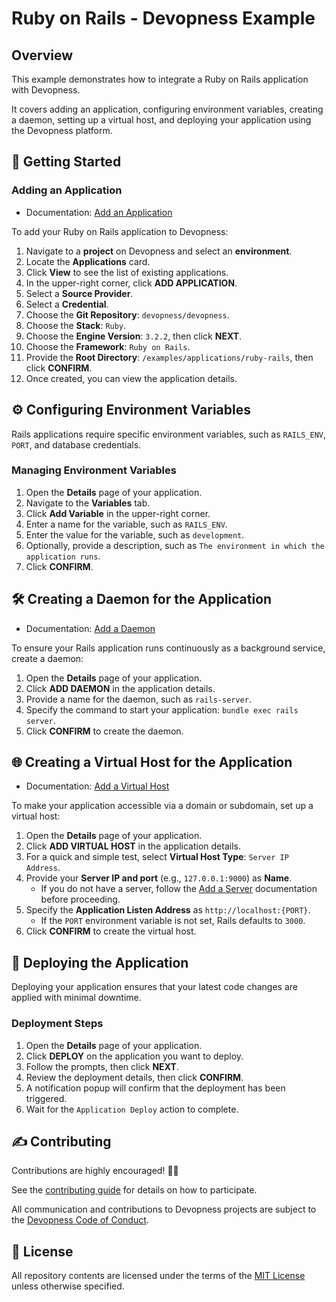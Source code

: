 # Ruby on Rails - Devopness Example

## Overview

This example demonstrates how to integrate a Ruby on Rails application with Devopness.

It covers adding an application, configuring environment variables, creating a daemon, setting up a virtual host, and deploying your application using the Devopness platform.

## 🚀 Getting Started

### Adding an Application

- Documentation: [Add an Application](https://www.devopness.com/docs/applications/add-application/)

To add your Ruby on Rails application to Devopness:

1. Navigate to a **project** on Devopness and select an **environment**.
2. Locate the **Applications** card.
3. Click **View** to see the list of existing applications.
4. In the upper-right corner, click **ADD APPLICATION**.
5. Select a **Source Provider**.
6. Select a **Credential**.
7. Choose the **Git Repository**: `devopness/devopness`.
8. Choose the **Stack**: `Ruby`.
9. Choose the **Engine Version**: `3.2.2`, then click **NEXT**.
10. Choose the **Framework**: `Ruby on Rails`.
11. Provide the **Root Directory**: `/examples/applications/ruby-rails`, then click **CONFIRM**.
12. Once created, you can view the application details.

## ⚙️ Configuring Environment Variables

Rails applications require specific environment variables, such as `RAILS_ENV`, `PORT`, and database credentials.

### Managing Environment Variables

1. Open the **Details** page of your application.
2. Navigate to the **Variables** tab.
3. Click **Add Variable** in the upper-right corner.
4. Enter a name for the variable, such as `RAILS_ENV`.
5. Enter the value for the variable, such as `development`.
6. Optionally, provide a description, such as `The environment in which the application runs`.
7. Click **CONFIRM**.

## 🛠️ Creating a Daemon for the Application

- Documentation: [Add a Daemon](https://www.devopness.com/docs/daemons/add-daemon)

To ensure your Rails application runs continuously as a background service, create a daemon:

1. Open the **Details** page of your application.
2. Click **ADD DAEMON** in the application details.
3. Provide a name for the daemon, such as `rails-server`.
4. Specify the command to start your application: `bundle exec rails server`.
5. Click **CONFIRM** to create the daemon.

## 🌐 Creating a Virtual Host for the Application

- Documentation: [Add a Virtual Host](https://www.devopness.com/docs/virtual-hosts/add-virtual-host)

To make your application accessible via a domain or subdomain, set up a virtual host:

1. Open the **Details** page of your application.
2. Click **ADD VIRTUAL HOST** in the application details.
3. For a quick and simple test, select **Virtual Host Type**: `Server IP Address`.
4. Provide your **Server IP and port** (e.g., `127.0.0.1:9000`) as **Name**.
   - If you do not have a server, follow the [Add a Server](https://www.devopness.com/docs/servers/add-server) documentation before proceeding.
5. Specify the **Application Listen Address** as `http://localhost:{PORT}`.
   - If the `PORT` environment variable is not set, Rails defaults to `3000`.
6. Click **CONFIRM** to create the virtual host.

## 🚢 Deploying the Application

Deploying your application ensures that your latest code changes are applied with minimal downtime.

### Deployment Steps

1. Open the **Details** page of your application.
2. Click **DEPLOY** on the application you want to deploy.
3. Follow the prompts, then click **NEXT**.
4. Review the deployment details, then click **CONFIRM**.
5. A notification popup will confirm that the deployment has been triggered.
6. Wait for the `Application Deploy` action to complete.

## ✍️ Contributing

Contributions are highly encouraged! 🙏👊

See the [contributing guide](../../../CONTRIBUTING.md) for details on how to participate.

All communication and contributions to Devopness projects are subject to the [Devopness Code of Conduct](../../../CODE_OF_CONDUCT.md).

## 📜 License

All repository contents are licensed under the terms of the [MIT License](../../../LICENSE) unless otherwise specified.
